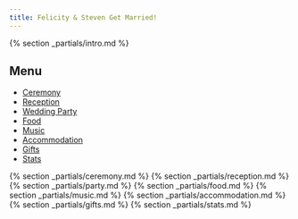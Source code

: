 ```yaml
---
title: Felicity & Steven Get Married!
---
```


{% section _partials/intro.md %}

<nav>
    <h2>Menu</h2>
    <ul>
        <li><a href="#ceremony">Ceremony</a></li>
        <li><a href="#reception">Reception</a></li>
        <li><a href="#party">Wedding Party</a></li>
        <li><a href="#food">Food</a></li>
        <li><a href="#music">Music</a></li>
        <li><a href="#accommodation">Accommodation</a></li>
        <li><a href="#gifts">Gifts</a></li>
        <li><a href="#stats">Stats</a></li>
    </ul>
</nav>

{% section _partials/ceremony.md %}
{% section _partials/reception.md %}
{% section _partials/party.md %}
{% section _partials/food.md %}
{% section _partials/music.md %}
{% section _partials/accommodation.md %}
{% section _partials/gifts.md %}
{% section _partials/stats.md %}
